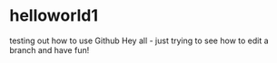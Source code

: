 # helloworld1
testing out how to use Github
Hey all - just trying to see how to edit a branch and have fun!
